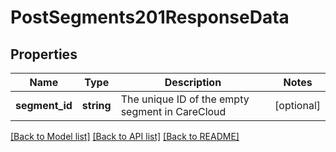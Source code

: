 # PostSegments201ResponseData

## Properties
Name | Type | Description | Notes
------------ | ------------- | ------------- | -------------
**segment_id** | **string** | The unique ID of the empty segment in CareCloud | [optional] 

[[Back to Model list]](../../README.md#documentation-for-models) [[Back to API list]](../../README.md#documentation-for-api-endpoints) [[Back to README]](../../README.md)

